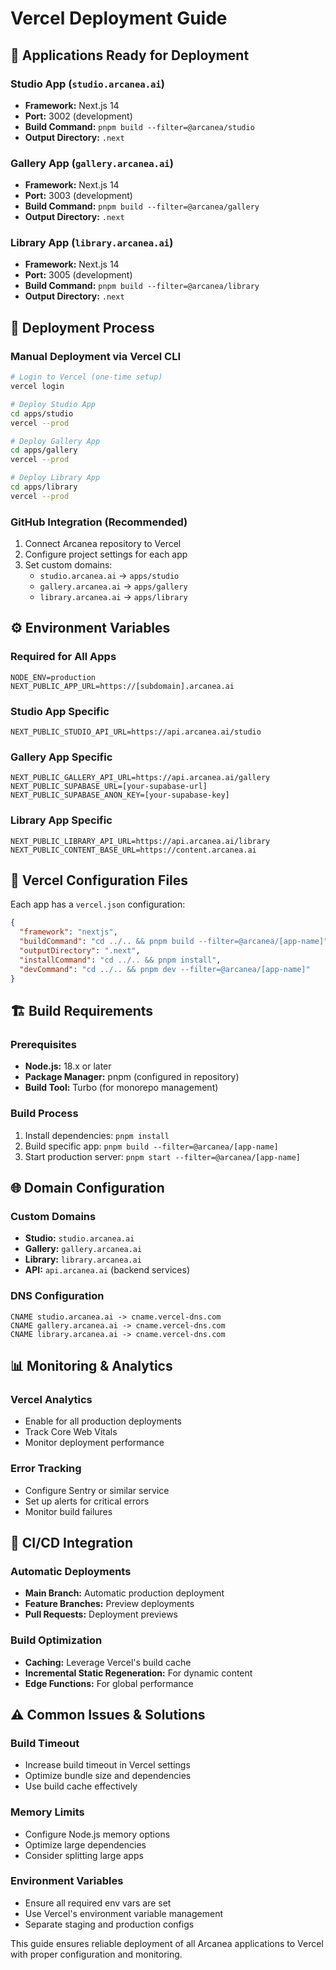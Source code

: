 # Vercel Deployment Guide

## 📱 **Applications Ready for Deployment**

### Studio App (`studio.arcanea.ai`)
- **Framework:** Next.js 14
- **Port:** 3002 (development)
- **Build Command:** `pnpm build --filter=@arcanea/studio`
- **Output Directory:** `.next`

### Gallery App (`gallery.arcanea.ai`)
- **Framework:** Next.js 14
- **Port:** 3003 (development)
- **Build Command:** `pnpm build --filter=@arcanea/gallery`
- **Output Directory:** `.next`

### Library App (`library.arcanea.ai`)
- **Framework:** Next.js 14
- **Port:** 3005 (development)
- **Build Command:** `pnpm build --filter=@arcanea/library`
- **Output Directory:** `.next`

## 🚀 **Deployment Process**

### Manual Deployment via Vercel CLI
```bash
# Login to Vercel (one-time setup)
vercel login

# Deploy Studio App
cd apps/studio
vercel --prod

# Deploy Gallery App
cd apps/gallery
vercel --prod

# Deploy Library App
cd apps/library
vercel --prod
```

### GitHub Integration (Recommended)
1. Connect Arcanea repository to Vercel
2. Configure project settings for each app
3. Set custom domains:
   - `studio.arcanea.ai` → `apps/studio`
   - `gallery.arcanea.ai` → `apps/gallery`
   - `library.arcanea.ai` → `apps/library`

## ⚙️ **Environment Variables**

### Required for All Apps
```env
NODE_ENV=production
NEXT_PUBLIC_APP_URL=https://[subdomain].arcanea.ai
```

### Studio App Specific
```env
NEXT_PUBLIC_STUDIO_API_URL=https://api.arcanea.ai/studio
```

### Gallery App Specific
```env
NEXT_PUBLIC_GALLERY_API_URL=https://api.arcanea.ai/gallery
NEXT_PUBLIC_SUPABASE_URL=[your-supabase-url]
NEXT_PUBLIC_SUPABASE_ANON_KEY=[your-supabase-key]
```

### Library App Specific
```env
NEXT_PUBLIC_LIBRARY_API_URL=https://api.arcanea.ai/library
NEXT_PUBLIC_CONTENT_BASE_URL=https://content.arcanea.ai
```

## 🔧 **Vercel Configuration Files**

Each app has a `vercel.json` configuration:

```json
{
  "framework": "nextjs",
  "buildCommand": "cd ../.. && pnpm build --filter=@arcanea/[app-name]",
  "outputDirectory": ".next",
  "installCommand": "cd ../.. && pnpm install",
  "devCommand": "cd ../.. && pnpm dev --filter=@arcanea/[app-name]"
}
```

## 🏗️ **Build Requirements**

### Prerequisites
- **Node.js:** 18.x or later
- **Package Manager:** pnpm (configured in repository)
- **Build Tool:** Turbo (for monorepo management)

### Build Process
1. Install dependencies: `pnpm install`
2. Build specific app: `pnpm build --filter=@arcanea/[app-name]`
3. Start production server: `pnpm start --filter=@arcanea/[app-name]`

## 🌐 **Domain Configuration**

### Custom Domains
- **Studio:** `studio.arcanea.ai`
- **Gallery:** `gallery.arcanea.ai`
- **Library:** `library.arcanea.ai`
- **API:** `api.arcanea.ai` (backend services)

### DNS Configuration
```
CNAME studio.arcanea.ai -> cname.vercel-dns.com
CNAME gallery.arcanea.ai -> cname.vercel-dns.com
CNAME library.arcanea.ai -> cname.vercel-dns.com
```

## 📊 **Monitoring & Analytics**

### Vercel Analytics
- Enable for all production deployments
- Track Core Web Vitals
- Monitor deployment performance

### Error Tracking
- Configure Sentry or similar service
- Set up alerts for critical errors
- Monitor build failures

## 🔄 **CI/CD Integration**

### Automatic Deployments
- **Main Branch:** Automatic production deployment
- **Feature Branches:** Preview deployments
- **Pull Requests:** Deployment previews

### Build Optimization
- **Caching:** Leverage Vercel's build cache
- **Incremental Static Regeneration:** For dynamic content
- **Edge Functions:** For global performance

## ⚠️ **Common Issues & Solutions**

### Build Timeout
- Increase build timeout in Vercel settings
- Optimize bundle size and dependencies
- Use build cache effectively

### Memory Limits
- Configure Node.js memory options
- Optimize large dependencies
- Consider splitting large apps

### Environment Variables
- Ensure all required env vars are set
- Use Vercel's environment variable management
- Separate staging and production configs

This guide ensures reliable deployment of all Arcanea applications to Vercel with proper configuration and monitoring.